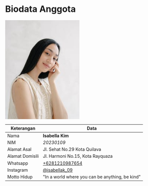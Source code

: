# Biodata Anggota

![Foto](./20230109_foto.png)

| Keterangan      | Data |
| --------------- | ---- |
| Nama            | **Isabella Kim** |
| NIM             | *20230109* |
| Alamat Asal     | Jl. Sehat No.29 Kota Quilava |
| Alamat Domisili | Jl. Harmoni No.15, Kota Rayquaza |
| Whatsapp        | [+6281210987654](https://wa.me/+6281210987654) |
| Instagram       | [@isabellak_09](https://instagram.com/isabellak_09) |
| Motto Hidup     | "In a world where you can be anything, be kind" |
